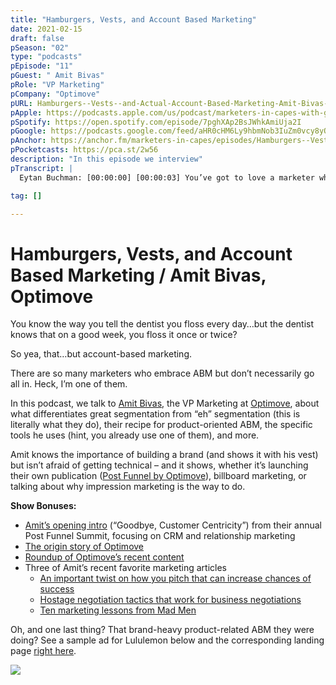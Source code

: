 ```yaml
---
title: "Hamburgers, Vests, and Account Based Marketing"
date: 2021-02-15
draft: false
pSeason: "02"
type: "podcasts"
pEpisode: "11"
pGuest: " Amit Bivas"
pRole: "VP Marketing"
pCompany: "Optimove"
pURL: Hamburgers--Vests--and-Actual-Account-Based-Marketing-Amit-Bivas--Optimove-eq7qsg
pApple: https://podcasts.apple.com/us/podcast/marketers-in-capes-with-g-cmo/id1353391360#episodeGuid=0f10c7de-d133-41fd-a188-4c6c9d5979b4
pSpotify: https://open.spotify.com/episode/7pghXAp2BsJWhkAmiUja2I
pGoogle: https://podcasts.google.com/feed/aHR0cHM6Ly9hbmNob3IuZm0vcy8yOWI1NTgwL3BvZGNhc3QvcnNz/episode/MGYxMGM3ZGUtZDEzMy00MWZkLWExODgtNGM2YzlkNTk3OWI0?sa=X&ved=0CAUQkfYCahcKEwio15qGl-vuAhUAAAAAHQAAAAAQAg
pAnchor: https://anchor.fm/marketers-in-capes/episodes/Hamburgers--Vests--and-Actual-Account-Based-Marketing-Amit-Bivas--Optimove-eq7qsg
pPocketcasts: https://pca.st/2w56
description: "In this episode we interview"  
pTranscript: |
  Eytan Buchman: [00:00:00] [00:00:03] You’ve got to love a marketer who markets marketing software to other marketers. And not just because it’s a great tongue twister. In today’s episode, it gets even more interesting. Our guest markets segmentation tools for B2C marketing to millions of people while leveraging some really, really sophisticated account-based marketing tactics to dominate an addressable market of just about 3000 companies.[00:00:23] It’s both sides of the coin – mass market, very, very tailored. So today we’re going to talk about that. Yes. I’ve talked a lot about account based marketing ABM on this podcast, but our guests drinks together, a very coherent product based marketing approach with some very cool brand plays. And he does it all while wearing a vest. But before we take a stroll down account-based marketing lane, my name is Eytan Buchman. You’re investing, sorry, and listening to another episode of Marketers in Capes with GCMO. And I am done with his intro. Let’s meet Amit.[00:00:54]Optimove (Amit): [00:00:54] My name is Amit Bivas. I’m the vice president of marketing at Optimove. Optimove is a SaaS solution for enterprise brands that want to make sense of their CRM marketing,[00:01:07]Eytan Buchman: [00:01:07] Okay, so with the perspective of nine years at Optimove, can you unpack for me why CRM marketing even matters? Why is it such a big deal?[00:01:15]Optimove (Amit): [00:01:15] Let’s do this top down. So if I’m a marketing executive and I have my budgets, I can invest in two different ways either acquisition or a CRM. So I’m talking about that branch of CRM marketing, investing in your existing customers.[00:01:29]The competition is becoming fierce over the customer. More and more brands are joining the markets and it’s the same pool of customers. So the more competition over the customer, the cost of acquisition goes higher. Now, if 10 years ago, a brand could buy a customer, for example, in for $10, and then they’d come in and buy in $15. They’re profitable. Today, it’s not $10. It’s a hundred dollars. And then if they just buy for $15 and churn, you’re losing money.[00:01:56]Eytan Buchman: [00:01:56] So for the context, for the rest of the interview, how does a platform like Optimove ensure that you can improve the relationship and upsell or nurture better? How does that all work?[00:02:06]Optimove (Amit): [00:02:06] I tend to explain Optimove from a more technical standpoint as a hamburger, like the patty and the hamburger. So underneath it, you have data that’s siloed and spread out in a whole lot of different systems. So Optimove would take all of that data put in one place and make sense of it and make it accessible to the marketer.[00:02:25]Marketers aren’t naturally data scientists. So they get chewed data, they get direct access to it. They can start building their segments and start getting insights on their customers and such. The layer above the patty is execution channels, so how you communicate with your customer.[00:02:40]So any channel that can communicate on a one-to-one basis could hypothetically be a channel for Optimove. So say SMS, push notifications , Facebook ad campaigns, direct mail, email, obviously, and so on and so forth. So think of it that marketer gets the data they’re able to build their segments, able to get a lot of insights on those segments and start sending them a campaign across multiple channels.[00:03:03]One of our marketing messages is we’ll help you scale from tens to hundreds of segments. Today we know that the more segments you have, the higher uplift you can create on their customer lifetime value.[00:03:15]Eytan Buchman: [00:03:15] Let’s talk segments. There are so many ways to slice and dice users. It can get really complicated and now please don’t base your users. Can you give us a good example of what unsophisticated segmentation looks like and what outstanding segmentation looks like? Just so I can really get what the difference is.[00:03:32]Optimove (Amit): [00:03:32] The usual suspects for, the smaller segmentation are always demographics, right? People between this age, at that age that live in this and that territory or area or neighborhood or whatever. So those usually are the immediate suspects for the let’s call it basic, less effective campaigns, the higher you climb in the effectiveness ladder then you have, you have behavior-based segments. So people that purchase this and that and the past a few weeks that reside within a certain area.[00:04:00] So you’re mixing behavior with demographics and then the higher you go, you also add predictive elements. So a customer that purchased this and that item that is interested in this and that category and has the likelihood to churn of more than this and that percent. So those are the more advanced segments.[00:04:20]Eytan Buchman: [00:04:20] Remember supporting mass marketing doesn’t mean that Optimove itself practices mass marketing, B2B marketing, especially with focused audiences is so different. Amit, can you explain how that shaped your marketing and how you built up your marketing strategy?[00:04:36]Optimove (Amit): [00:04:36] so building sales pipeline, right? So that’s the main objective. And from it, you derive a lot of different initiatives. Self enablement, lead generation and so on and so forth. The idea with Optimove is that it’s a solution that’s quite challenging to explain because yeah, you can say CRM marketing, but that means a lot of different things.[00:04:54] And then you can say segmentation, but that’s, narrowing it down too much. So you need to find that balance of how to tell the story and not to freak out the prospect, but then again, not to over-simplify the solution that we’re bringing to market. So I think that’s the challenge, the ability to tell the story to the right person in the org.[00:05:12]Eytan Buchman: [00:05:12] How much does that story actually fundamentally change between those different types of users ?[00:05:17] Optimove (Amit): [00:05:17] When I speak with the budget owner, usually the marketing executive, and think about COO in a fortune 500 company, then to the person that would be the user, the practitioners that would use the software, if, and when that prospect buys the solution, total different narrative, total different pitch. Everything is totally different in the stories that we tell each level and function.[00:05:38]Eytan Buchman: [00:05:38] And this is where account-based marketing – ABM – dada comes in Optimove, all in across methodology, tool stack, sales coordination. Here’s how the grand concert plays out.[00:05:49]Optimove (Amit): [00:05:49] We’re not as advanced as what is what we sell our customers, we don’t manage hundreds of segments, but we segment based on a vertical and a job function. So we have, say for example fast fashion. So we have the executive, we have the we have the mid management and we have the user. And then we convey different messages to each one of these functions, right? The executive, he doesn’t care about functions and features. He cares he, or she cares about the business case. Our agenda is working on inch wide, mile deep. So our addressable market is quite narrow and then we want to make sure that with each one of these companies we maximize our win rate, because you don’t get a second shot when you get into these conversations.[00:06:34]Eytan Buchman: [00:06:34] So even if you’re going a mile deep across those users, it’s a huge undertaking. How does one pull that off without exploding into a million little pieces of marketers?[00:06:44] Optimove (Amit): [00:06:44] We create contents that are vertical agnostic. We do create them for the for the level, but not necessarily for the vertical. And then we use a practice that’s called atomic content. It’s pretty much like a think about a template that you just drag and drop different content assets, and then those get published and served to the account. So we create a lot of templates and then a lot of different building blocks and the amount of permutations that you’re able to generate from this mechanism are almost endless.[00:07:13] Just to think of an example. So for, we have use case, a template, right? And then you have a few different use cases and it has an intro and an outro. And you can even change the name of the company and the case that you want to make. And then you drag and drop a few different use cases. You’d edit them lightly as a PDF and send it to the specific prospect in a specific company. And that usually comes after a discovery call with the prospects of the sales would go to the prospect and understand exactly what’s there a need or what are the cure objectives. And then they build from this template, a very personalized set of use cases that are fit to what they need.[00:07:53]Eytan Buchman: [00:07:53] Is that a work philosophy or an actual program?[00:07:57] Optimove (Amit): [00:07:57] It’s not a technology. It’s an approach. I think Gartner speak about it a lot. The way we do it is we just build PowerPoint templates. And then you drag in new slides and a big tip and hack is that you can build the size of the slide in any slide and the size you want.[00:08:14] So we build like A4 size of a slide. And then they can just drag and drop, right? And then you get a nice PDF that looks like an ebook with all of these use cases or even a white paper as if it was created for that specific account, that specific person.[00:08:29]Eytan Buchman: [00:08:29] So earlier on you talked about how the end goal of this whole great marketing game is a sales pipeline, not being a hundred percent aligned with sales is a gigantic blocker. How do you structure that coordination?[00:08:40]Optimove (Amit): [00:08:40] One of the best definitions that I’ve heard is that ABM is the perfect alignment between sales and marketing. The idea is to have, this type of SLA with sales that, you know together.[00:08:52] We’d agree on the accounts that we’re targeting and it’s a long process. And it’s like a, it’s a handshake. Okay. So these are the accounts we’re targeting. This is the point in time where I would hand off the the lead to you guys and continue with sales enablement. And what are the criteria?[00:09:08] Once you have a buy-in and you agree on all the framework and the type of logic of when the lead is handed off to sales and what do we do post handoff? How do we create that sales enablement in order to help them push it through the pipeline and so on and so forth. Once you agree on the framework, it becomes easy .[00:09:28]Eytan Buchman: [00:09:28] And what is that actual handoff point?[00:09:30] Optimove (Amit): [00:09:30] So we built a funnel that has four stages. It starts with unaware. Then it goes to aware that it goes to engaged and then it goes to opportunity. Now we also split down our addressable market into three tiers, tier one, two, and three. Tier one and two are led by sales. They own the account. They get notified whenever marketing touches that account.[00:09:55] And usually they get a notification from marketing that this is the right time to reach out right with tier three. That’s what we called rest of tem is the is the space that we do all of demand generation. We would lead the conversation and then there’s a handoff point. Being ready for handoff to sales means that two people within the company have visited our website within two weeks, where at least one of the two we know to identify and we have their email. Only then is the account handed off.[00:10:23]Eytan Buchman: [00:10:23] What are the pieces that go into this magnificent ABM stack?[00:10:26] Optimove (Amit): [00:10:26] So we built a crazy stack around that, and we have many vendors. We work today with the vendor called Influ2 that could do a person based targeting. We work with a vendor called Triblio, a whole lot of automations on HubSpot and HubSpot is connected with a lot of different systems with Zapier.[00:10:44]And then also we’re fortunate that HubSpot is also our CRM. So there’s no link between marketing automation and CRM. They both reside within the same system. So that gives you a whole lot of data from sales, into marketing. But yeah it’s a one crazy stack and we use Slack for notifications. .[00:11:04]Eytan Buchman: [00:11:04] One of the most interesting aspects from my side is that ABM is typically associated with brand level marketing. Just don’t even think about 60,000 feet. We’re talking about stratosphere level tectonic industry trends for Amit, not so much[00:11:18]Optimove (Amit): [00:11:18] First and foremost, we have our our total addressable market which when I’m saying total addressable market, a list of companies we have around almost 3000 companies that we have there. And then those are obviously funneled down. So we have different narratives to different verticals, say for example, a online game. So we’re probably the one of the strongest defenders for CRM in that space. So our narrative in offer unaware accounts is FOMO. We we create this type of formal with our ads and email marketing that, you’re not using Optimove? You’re quite behind, man.[00:11:54]Eytan Buchman: [00:11:54] So that’s really buy intent, that’s pushing your product.[00:11:56]Optimove (Amit): [00:11:56] This has done in gaming. We’re a very well known brand and gaming. We work with almost, I’d say 30% of the entire industry. So I do bank quote unquote, off on the different operators that we’re reaching out to that they know what Optimove is.[00:12:10]With retail, which is a much more competitive. And we have a competitors that are bigger than us are smaller than us, the content narrative would be mapping out the the problems that we solve. Usually you might not aware of this problem that you have and which option was solved. So we guide them through, okay. If, even if you’re not aware of this, this might be a problem. For example are you able to manage more than 15 segments? And then the case would be, if you click on that, you go to a blog showing you how much the N+1 segment is worth for you.[00:12:45]Eytan Buchman: [00:12:45] My read on this is it’s actually much more product oriented marketing to the right audience than brand marketing. And that’s interesting.[00:12:52]Optimove (Amit): [00:12:52] If you’re creative is strong enough and is distinguished , the more impressions you get – and we usually bid on impressions, we don’t do clicks because our thesis is, and we also prove this with control groups that even though the your prospect might not click the ad, they would see that and then come to your website.[00:13:14] So we bid on impressions. And put your logo out there, put your creative brand out there. People would see you and resonate with you. So that’s the side of the brand, and it and we leverage it with that very specific even tactical content.[00:13:28]Eytan Buchman: [00:13:28] Obviously performance marketing, even sophisticated ads, like those isn’t everything.[00:13:33] Optimove (Amit): [00:13:33] So another thing that we did that’s, yes, ABM, but less of the performance one is billboards. So it also in gaming, when there was a specific account that we were after. Malta is a very big gaming hub and happens to be that the out of home advertising there is very cheap.[00:13:52] So we bought assets outside of offices of big operators and put a huge billboard of Optimove for them. So that’s like a lot of, the tech of more classical brand marketing, but a leverage for account based.[00:14:04]Eytan Buchman: [00:14:04] And let’s not forget that Optimove literally has its own publication.[00:14:08]Optimove (Amit): [00:14:08] If you’re a building, a new business, you’d bring in new customers, you’d invest in acquisition. It’s not as intuitive to invest in CRM. So we invested a lot in building a voice and making the case for investing in your existing customers. We were always doing very well with content and at some point we wanted to, think of how do you double down on your content.[00:14:27] So what we decided to do at that point is start our own publication – we call it Post Funnel by Optimove. We write about everything and anything that is relevant to the CRM marketer, not to CRM, marketing. That’s super important distinction because you can write about a certain topic, but when you’re writing for a certain person, it’s a whole different thing.[00:14:46] When we started heavily investing into ABM. We leveraged this in order to poke the brands in our town. So we would write reviews on how their CRM is working, we would interview their executives. Any brand that we mentioned in Post Funnel by design, must be a brand in our addressable market. And obviously when we write about them, we’ll tag them on social media and so on and so forth. So it’s another way to poke them or get their attention or whatever you want to call it.[00:15:15]Eytan Buchman: [00:15:15] And at the end of the day, Amit walks out and feeling like he is getting serious ROI off of this.[00:15:20]Optimove (Amit): [00:15:20] We can show that we have a traffic from our time on Post Funnel. We can see that these brands are interacting. I could put a number on it, but end of the day, I do think that it’s more of a quality play than a quantity play. It’s easier for us to approach these people. We see a higher response rate when we reach out to unaware accounts under the hat of Post Funnel versus under the hathead of Optimove,[00:15:45] We see higher let’s call it email marketing metrics for our newsletter, as there’s always like a lot of call to actions in the type of emails that we send or the articles there and so forth.[00:15:58]Eytan Buchman: [00:15:58] Really important question. I’ve never seen you at a conference or speaking at an event without a vest. Is there a story behind that? What is up with it?[00:16:05] Optimove (Amit): [00:16:05] That’s a great question. So there’s no special story about the vest as a, as an individual. And as a marketer, I think the biggest trait is the ability to stand out when there’s a lot of clutter. So if you go to a conference and everyone’s putting the jacket on, put on a vest, if everyone’s putting a tie on put on a bow tie. The idea is to stand out in marketing your personal brand. That’s pretty much probably what I’m doing in these events where I wear that Fest those vests yeah, it’s about creating a memory, hopefully a good one.[00:16:35]Eytan Buchman: [00:16:35] It works. I want to flag something interesting that I picked up here. Optimove is crushing it with a relatively simple framework of a few verticals and a few core personas. Great marketing does not need to be complicated. If Google Slides does the trick, fire up that browser, amigo. If you want to see some dashing pictures of Amit in a vest, or see some of their best content head over to buchman.co.il/optimove. If you want to see some pictures of me in a vest, you’ll have to find that awkward picture of me from when I took a three-month clown course in third grade. My name is Eytan Buchman, you’ve been listening to Marketers in Capes with GCMO and yes, I also wish I used hamburger analogies more often.

tag: []

---
```



# Hamburgers, Vests, and Account Based Marketing / Amit Bivas, Optimove

You know the way you tell the dentist you floss every day…but the dentist knows that on a good week, you floss it once or twice?

So yea, that…but account-based marketing.

There are so many marketers who embrace ABM but don’t necessarily go all in. Heck, I’m one of them.

In this podcast, we talk to [Amit Bivas](https://il.linkedin.com/in/amitbivas), the VP Marketing at [Optimove](https://www.optimove.com/), about what differentiates great segmentation from “eh” segmentation (this is literally what they do), their recipe for product-oriented ABM, the specific tools he uses (hint, you already use one of them), and more.

Amit knows the importance of building a brand (and shows it with his vest) but isn’t afraid of getting technical – and it shows, whether it’s launching their own publication ([Post Funnel by Optimove](https://postfunnel.com)), billboard marketing, or talking about why impression marketing is the way to do.

**Show Bonuses:**

  * [Amit’s opening intro](https://www.youtube.com/watch?v=tce-qIlg6n4) (“Goodbye, Customer Centricity”) from their annual Post Funnel Summit, focusing on CRM and relationship marketing
  * [The origin story of Optimove](https://www.inspiredinsider.com/amit-bivas-one-question-inspires/)
  * [Roundup of Optimove’s recent content](https://www.optimove.com/resources/downloads)
  * Three of Amit’s recent favorite marketing articles 
    * [An important twist on how you pitch that can increase chances of success](https://medium.com/firm-narrative/want-a-better-pitch-ask-this-question-daf91d2d21f6)
    * [Hostage negotiation tactics that work for business negotiations](https://medium.com/the-mission/this-fbi-hostage-negotiation-tactic-makes-you-a-better-leader-a4afe919c18d)
    * [Ten marketing lessons from Mad Men](https://medium.com/@vincenzolandino/ten-lessons-from-mad-men-s-don-draper-8791957d6a96)



Oh, and one last thing? That brand-heavy product-related ABM they were doing? See a sample ad for Lululemon below and the corresponding landing page [right here](https://www.optimove.com/lp/lululemon-use-cases).

![](https://mail.google.com/mail/u/1?ui=2&ik=b634c4d171&attid=0.2&permmsgid=msg-f:1691671008740803687&th=177a05d1d0d28467&view=fimg&sz=s0-l75-ft&attbid=ANGjdJ8tWh5bWx21Pn9MKrZIsfrh1imcmmUB5VI-VlFJ84KoaTtVllXFGtsrB-WuEH_BLWkESi6cE_wK2sTVxvy8GdaouJv4lqi98nyiDRerwKlyRnP24N0AnRz9kxM&disp=emb)
